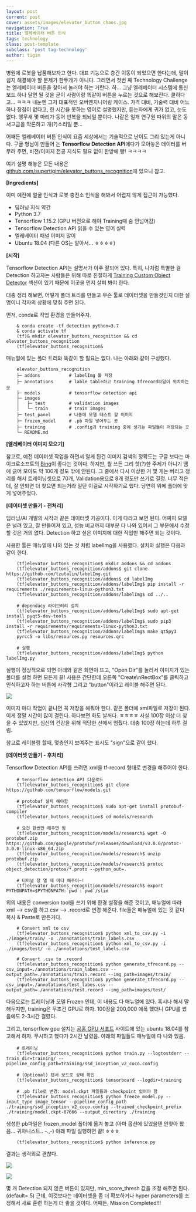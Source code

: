 ```yaml
---  
layout: post  
current: post
cover: assets/images/elevator_button_chaos.jpg
navigation: True
title: 엘레베이터 버튼 인식  
tags: technology
class: post-template
subclass: 'post tag-technology'  
author: tigim
---  
```


병원에 로봇을 납품해보자고 한다. 대표 기능으로 층간 이동이 되었으면 한다는데, 말이 쉽지 해결해야 할 문제가 한두개가 아니다. 그러면서 첫번 째 Technology Challenge는 엘레베이터 버튼을 찾아서 눌러야 하는 거란다. 하... 그냥 엘레베이터 시스템에 통신 보드 하나 달면 될 것을 굳이 사람이랑 똑같이 버튼을 누르는 것으로 해보잔다. 쿨하다고... ㅋㅋㅋ 내눈엔 그저 대표적인 오버엔지니어링 케이스. 가격 대비, 기술력 대비 어느 하나 장점이 없다고, 한 시간을 못하는 영어로 설명했지만, 듣는자에게 귀가 없고, 눈도 없다. 앵무새 몇 마리가 동어 반복을 되뇌일 뿐이다. 나같은 일개 연구원 따위의 말은 동서고금을 막론하고 개(?)소리일 뿐...  

어째든 엘레베이터 버튼 인식이 요즘 세상에서는 기술적으로 난이도 그리 있는게 아니다. 구글 형님이 만들어 논 **Tensorflow Detection API**에다가 모아놓은 데이터를 버무려 주면, 비전/이미지 전공 지식도 필요 없이 한방에 빵! ㅋㅋㅋㅋ   

여기 설명 해놓은 모든 내용은 [github.com/supertigim/elevator_buttons_recognition](https://github.com/supertigim/elevator_buttons_recognition)에 있으니 참고.  


**[Ingredients]**  

이미 예전에 얼굴 인식과 로봇 충전소 인식을 해봐서 어렵지 않게 접근이 가능했다.  

- 딥러닝 지식 약간  
- Python 3.7  
- Tensorflow 1.15.2 (GPU 버전으로 해야 Training때 숨 안넘어감)  
- Tensorflow Detection API 읽을 수 있는 영어 실력   
- 엘레베이터 패널 이미지 많이  
- Ubuntu 18.04 (다른 OS는 알아서... ㅎㅎㅎㅎ)

**[시작]**  

Tensorflow Detection API는 설명서가 아주 잘되어 있다. 특히, 나처럼 특별한 걸 Detection 하고자는 사람들은 위해 따로 친절하게 [Training Custom Object Detector](https://tensorflow-object-detection-api-tutorial.readthedocs.io/en/latest/training.html) 섹션이 있기 때문에 이곳을 먼저 살펴 봐야 한다.    

대충 정리 해보면, 어떻게 폴더 트리를 만들고 무슨 툴로 데이터셋을 만들것인지 대한 설명이니 각자의 상황에 맞춰 주면 된다. 

먼저, conda로 작업 환경을 만들어주자. 

```  
    & conda create -tf detection python=3.7
    & conda activate tf  
    (tf)& mkdir elevator_buttons_recognition && cd elevator_buttons_recognition
    (tf)elevator_buttons_recognition& 
```  

매뉴얼에 있는 폴더 트리와 똑같이 할 필요는 없다. 나는 아래와 같이 구성했다.  

```  
    elevator_buttons_recognition  
    ├─ addons           # labelImg 툴 저장 
    ├─ annotations      # lable table하고 training tfrecord파일이 위치하는 곳 
    ├─ models           # tensorflow detection api  
    ├─ images
    │   ├─ test         # validation images
    │   └─ train        # train images
    ├─ test_panel       # 나중에 모델 테스트 할 이미지  
    ├─ frozen_model     # .pb 파일 넣어두는 곳   
    ├─ training         # .config과 training 중에 생기는 파일들이 저장되는 곳 
    └─ README.md
```  


**[엘레베이터 이미지 모으기]**  

참고로, 예전 데이터셋 작업을 하면서 알게 된건 이미지 검색의 정확도는 구글 보다는 마이크로소프트의 [Bing](https://www.bing.com/)이 좋다는 것이다. 하지만, 뭘 쓰든 그리 핫(?)한 주제가 아니기 땜에 긁어 모아도 약 100개 정도 밖에 안된다. 그 중에서 다시 이상한 거 몇 개는 버리고 정리를 해서 트레이닝셋으로 70개, Validation용으로 8개 정도만 쓰기로 결정. 너무 적은데, 잘 안되면 더 찾으면 되는거라 일단 이걸로 시작하기로 했다. 당연히 위에 폴더에 맞게 넣어주었다.     

**[데이터셋 만들기 - 전처리]**  

딥러닝/AI 개발의 시작과 끝은 데이터셋 가공이다. 이게 다라고 보면 된다. 어짜피 모델은 널려 있고, 잘 만들어져 있고, 성능 비교까지 대부분 다 나와 있어서 그 부분에서 수정할 것은 거의 없다. Detection 하고 싶은 이미지에 대한 작업만 해주면 되는 것이다.  

사용한 툴은 매뉴얼에 나와 있는 것 처럼 labelImg을 사용했다. 설치와 실행은 다음과 같이 한다. 

```  
    (tf)elevator_buttons_recognition$ mkdir addons && cd addons  
    (tf)elevator_buttons_recognition/addons$ git clone https://github.com/tzutalin/labelImg.git  
    (tf)elevator_buttons_recognition/addons$ cd labelImg  
    (tf)elevator_buttons_recognition/addons/labelImg$ pip install -r requirements ./requirements-linux-python3.txt
    (tf)elevator_buttons_recognition/addons/labelImg$ cd ../..

    # dependacy 라이브러리 설치 
    (tf)elevator_buttons_recognition/addons/labelImg$ sudo apt-get install pyqt5-dev-tools  
    (tf)elevator_buttons_recognition/addons/labelImg$ sudo pip3 install -r requirements/requirements-linux-python3.txt  
    (tf)elevator_buttons_recognition/addons/labelImg$ make qt5py3  
    pyrcc5 -o libs/resources.py resources.qrc  

    # 실행  
    (tf)elevator_buttons_recognition/addons/labelImg$ python labelImg.py  
```  

실행이 정상적으로 되면 아래와 같은 화면이 뜨고, "Open Dir"를 눌러서 이미지가 있는 폴더를 설정 하면 모든게 끝! 사용은 간단한데 오른쪽 "Create\nRectBox"를 클릭하고 인식하고자 하는 버튼에 사각형 그리고 "button"이라고 레이블 해주면 된다. 

![](assets/images/labelImg_ex.jpg)

이미지 마다 작업이 끝나면 꼭 저장을 해줘야 한다. 같은 폴더에 xml파일로 저장이 된다. 이게 정말 시간이 많이 걸린다. 하다보면 화도 날꺼다. ㅎㅎㅎㅎ 사실 100장 이상 더 찾을 수 있었지만, 심신의 건강을 위해 적당한 선에서 멈췄다. 대충 100장 하는데 하루 걸림. 

참고로 레이블링 할때, 몇층인지 보여주는 표시도 "sign"으로 같이 했다.  

**[데이터셋 만들기 - 후처리]**  

Tensorflow Detection API를 쓰려면 xml을 tf-record 형태로 변경을 해주어야 한다. 

```  
    # tensorflow detection API 다운로드 
    (tf)elevator_buttons_recognition$ git clone https://github.com/tensorflow/models.git

    # protobuf 설치 해야함 
    (tf)elevator_buttons_recognition$ sudo apt-get install protobuf-compiler
    (tf)elevator_buttons_recognition$ cd models/research
    
    # 요건 한번만 해주면 됨 
    (tf)elevator_buttons_recognition/models/research$ wget -O protobuf.zip https://github.com/google/protobuf/releases/download/v3.0.0/protoc-3.0.0-linux-x86_64.zip
    (tf)elevator_buttons_recognition/models/research$ unzip protobuf.zip
    (tf)elevator_buttons_recognition/models/research$ protoc object_detection/protos/*.proto --python_out=.
    
    # 터미널 창 열 때 마다 해주어~!
    (tf)elevator_buttons_recognition/models/research$ export PYTHONPATH=$PYTHONPATH:`pwd`:`pwd`/slim
```  

위의 내용은 conversion tool을 쓰기 위해 환경 설정을 해준 것이고, 매뉴얼에 따라 xml --> csv를 하고 csv --> .record로 변경 해준다. file들은 매뉴얼에 있는 것 같다 복사 & Paste로 만든거다.  

```  
    # Convert xml to csv 
    (tf)elevator_buttons_recognition$ python xml_to_csv.py -i ./images/train/ -o ./annotations/train_labels.csv
    (tf)elevator_buttons_recognition$ python xml_to_csv.py -i ./images/test/ -o ./annotations/test_labels.csv

    # Convert .csv to .record
    (tf)elevator_buttons_recognition$ python generate_tfrecord.py --csv_input=./annotations/train_labes.csv --output_path=./annotations/train.record --img_path=images/train/
    (tf)elevator_buttons_recognition$ python generate_tfrecord.py --csv_input=./annotations/test_labes.csv --output_path=./annotations/test.record --img_path=images/test/

```  

다음으로는 트레이닝과 모델 Frozen 인데, 이 내용도 다 매뉴얼에 있다. 혹시나 해서 말해두지만, training은 무조건 GPU로 하자. 100장을 200,000 에폭 했더니 GPU를 썼음에도 2-3시간 걸렸다.  

그리고, tensorflow gpu 설치는 [공홈 GPU 서포트](https://www.tensorflow.org/install/gpu) 사이트에 있는 ubuntu 18.04를 참고해서 하자. 무시하고 했다가 2시간 날렸음. 아래의 파일들도 매뉴얼에 다 나와 있음.  

```  
    # 트레이닝    
    (tf)elevator_buttons_recognition$ python train.py --logtostderr --train_dir=training/ --pipeline_config_path=training/ssd_inception_v2_coco.config

    # (Optional) 텐서 보드로 상태 확인  
    (tf)elevator_buttons_recognition$ tensorboard --logdir=training

    # .pb file로 변경: model.ckpt 파일들과 checkpoint 있어야 함 
    (tf)elevator_buttons_recognition$ python freeze_model.py --input_type image_tensor --pipeline_config_path ./training/ssd_inception_v2_coco.config --trained_checkpoint_prefix ./training/model.ckpt-87666 --output_directory ./training
```  

생성한 pb파일은 frozen_model 폴더에 옮겨 놓고 (아마 옵션에 있었을텐 안찾아 봤음... 귀차니스트.. -.,-) 아래 파일 실행하면 끝! ㅎㅎㅎ 

```  
    (tf)elevator_buttons_recognition$ python inference.py  
```  

결과는 생각외로 괜찮다. 

![](assets/images/elevator_button_detection_1.jpg)  

![](assets/images/elevator_button_detection_2.jpg)  

몇 개 Detection 되지 않은 버튼이 있지만, min_score_thresh 값을 조정 해주면 된다. (default=.5) 근데, 이것보다는 데이터셋을 좀 더 확보하거나 hyper parameters를 조정해서 새로 훈련 하는게 더 좋을 것이다. 어째든, Mission Completed!!! 
